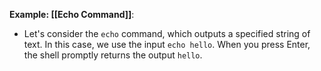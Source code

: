 **Example: [[Echo Command]]**:
- Let's consider the `echo` command, which outputs a specified string of text. In this case, we use the input `echo hello`. When you press Enter, the shell promptly returns the output `hello`.